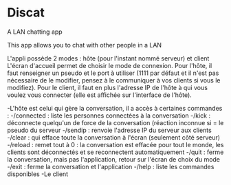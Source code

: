# Discat
A LAN chatting app

This app allows you to chat with other people in a LAN

L'appli possède 2 modes : hôte (pour l'instant nommé serveur) et client
L'écran d'accueil permet de choisir le mode de connexion. Pour l'hôte, il faut renseigner un pseudo et le port à utiliser (1111 par défaut et il n'est pas nécessaire de le modifier, pensez à le communiquer à vos clients si vous le modifiez). Pour le client, il faut en plus l'adresse IP de l'hôte à qui vous voulez vous connecter (elle est affichée sur l'interface de l'hôte).

-L'hôte est celui qui gère la conversation, il a accès à certaines commandes :
      -/connected : liste les personnes connectées à la conversation
      -/kick <pseudo> : déconnecte quelqu'un de force de la conversation (réaction inconnue si <pseudo> = le pseudo du serveur
      -/sendip : renvoie l'adresse IP du serveur aux clients
      -/clear : qui efface toute la conversation à l'écran (seulement côté serveur)
      -/reload : remet tout à 0 : la conversation est effacée pour tout le monde, les clients sont déconnectés et se reconnectent automatiquement
      -/quit : ferme la conversation, mais pas l'application, retour sur l'écran de choix du mode
      -/exit : ferme la conversation et l'application
      -/help : liste les commandes disponibles
-Le client 
